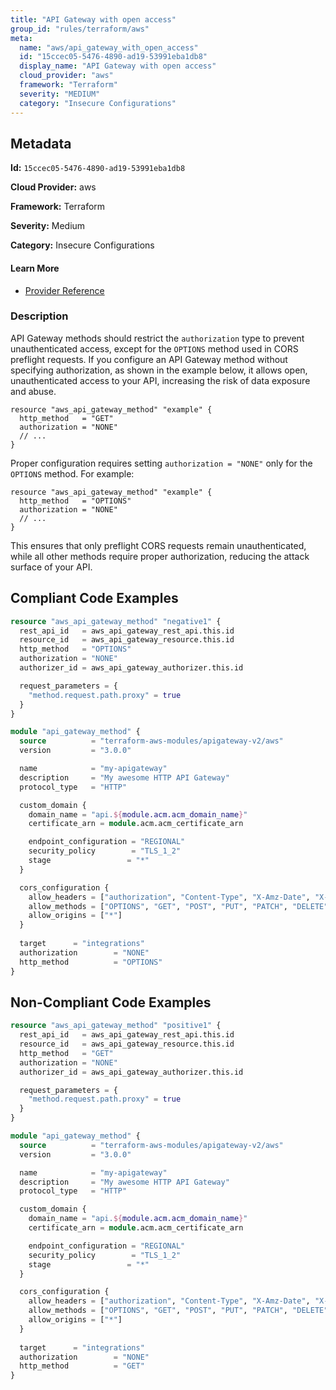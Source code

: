 ```yaml
---
title: "API Gateway with open access"
group_id: "rules/terraform/aws"
meta:
  name: "aws/api_gateway_with_open_access"
  id: "15ccec05-5476-4890-ad19-53991eba1db8"
  display_name: "API Gateway with open access"
  cloud_provider: "aws"
  framework: "Terraform"
  severity: "MEDIUM"
  category: "Insecure Configurations"
---
```

## Metadata

**Id:** `15ccec05-5476-4890-ad19-53991eba1db8`

**Cloud Provider:** aws

**Framework:** Terraform

**Severity:** Medium

**Category:** Insecure Configurations

#### Learn More

 - [Provider Reference](https://registry.terraform.io/providers/hashicorp/aws/latest/docs/resources/api_gateway_method)

### Description

 API Gateway methods should restrict the `authorization` type to prevent unauthenticated access, except for the `OPTIONS` method used in CORS preflight requests. If you configure an API Gateway method without specifying authorization, as shown in the example below, it allows open, unauthenticated access to your API, increasing the risk of data exposure and abuse.

```
resource "aws_api_gateway_method" "example" {
  http_method   = "GET"
  authorization = "NONE"
  // ...
}
```

Proper configuration requires setting `authorization = "NONE"` only for the `OPTIONS` method. For example:

```
resource "aws_api_gateway_method" "example" {
  http_method   = "OPTIONS"
  authorization = "NONE"
  // ...
}
```

This ensures that only preflight CORS requests remain unauthenticated, while all other methods require proper authorization, reducing the attack surface of your API.


## Compliant Code Examples
```terraform
resource "aws_api_gateway_method" "negative1" {
  rest_api_id   = aws_api_gateway_rest_api.this.id
  resource_id   = aws_api_gateway_resource.this.id
  http_method   = "OPTIONS"
  authorization = "NONE"
  authorizer_id = aws_api_gateway_authorizer.this.id

  request_parameters = {
    "method.request.path.proxy" = true
  }
}

```

```terraform
module "api_gateway_method" {
  source          = "terraform-aws-modules/apigateway-v2/aws"
  version         = "3.0.0"

  name            = "my-apigateway"
  description     = "My awesome HTTP API Gateway"
  protocol_type   = "HTTP"

  custom_domain {
    domain_name = "api.${module.acm.acm_domain_name}"
    certificate_arn = module.acm.acm_certificate_arn

    endpoint_configuration = "REGIONAL"
    security_policy        = "TLS_1_2"
    stage                 = "*"
  }

  cors_configuration {
    allow_headers = ["authorization", "Content-Type", "X-Amz-Date", "X-Api-Key", "X-Amz-Security-Token"]
    allow_methods = ["OPTIONS", "GET", "POST", "PUT", "PATCH", "DELETE"]
    allow_origins = ["*"]
  }
  
  target      = "integrations"
  authorization        = "NONE"
  http_method          = "OPTIONS"
}
```
## Non-Compliant Code Examples
```terraform
resource "aws_api_gateway_method" "positive1" {
  rest_api_id   = aws_api_gateway_rest_api.this.id
  resource_id   = aws_api_gateway_resource.this.id
  http_method   = "GET"
  authorization = "NONE"
  authorizer_id = aws_api_gateway_authorizer.this.id

  request_parameters = {
    "method.request.path.proxy" = true
  }
}

```

```terraform
module "api_gateway_method" {
  source          = "terraform-aws-modules/apigateway-v2/aws"
  version         = "3.0.0"

  name            = "my-apigateway"
  description     = "My awesome HTTP API Gateway"
  protocol_type   = "HTTP"

  custom_domain {
    domain_name = "api.${module.acm.acm_domain_name}"
    certificate_arn = module.acm.acm_certificate_arn

    endpoint_configuration = "REGIONAL"
    security_policy        = "TLS_1_2"
    stage                 = "*"
  }

  cors_configuration {
    allow_headers = ["authorization", "Content-Type", "X-Amz-Date", "X-Api-Key", "X-Amz-Security-Token"]
    allow_methods = ["OPTIONS", "GET", "POST", "PUT", "PATCH", "DELETE"]
    allow_origins = ["*"]
  }
  
  target      = "integrations"
  authorization        = "NONE"
  http_method          = "GET"
}
```